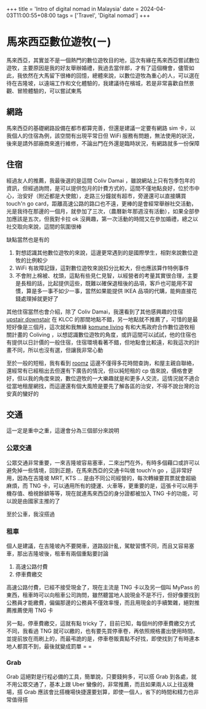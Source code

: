 +++
title = 'Intro of digital nomad in Malaysia'
date = 2024-04-03T11:00:55+08:00
tags = ['Travel', 'Digital nomad']
+++
# 馬來西亞數位遊牧(ㄧ)

馬來西亞，其實並不是一個熱門的數位遊牧目的地，這次有緣在馬來西亞嘗試數位遊牧，主要原因是我的好友舉辦婚禮，我過去當伴郎，才有了這個機會，儘管如此，我依然在大馬留下很棒的回憶，總體來說，以數位遊牧為重心的人，可以選在待在吉隆坡，以遠端工作和文化體驗的，我建議待在檳城，若是非常喜歡自然景觀、冒險體驗的，可以嘗試東馬

## 網路
馬來西亞的基礎網路設備在都市都算完善，但還是建議一定要有網路 sim 卡，以我個人的住宿為例，該空間有出現平常日但 WiFi 服務有問題，無法使用的狀況，後來是請外部廠商來進行維修，不論出門在外還是臨時狀況，有網路就多一份保障

## 住宿
經過友人的推薦，我最後選的是這間 Coliv Damai ，雖說網站上只有包季包年的資訊，但經過詢問，是可以提供包月的計費方式的，這間不僅地點良好，位於市中心，治安好（附近都是大使館），走路三分鐘就有超市，旁邊還可以直接購買 touch'n go card，距離高速公路的路口也不遠，更棒的是會經常舉辦社交活動，光是我待在那邊的一個月，就參加了三次，（農曆新年那週沒有活動），如果全部參加應該是五次，但我對卡拉 ok 沒興趣，第一次活動的時間又在參加婚禮，總之以社交取向來說，這間的氛圍很棒

缺點當然也是有的
1. 對想認識其他數位遊牧的來說，這邊更常遇到的是國際學生，相對來說數位遊牧的比例較少
2. WiFi 有故障記錄，這對數位遊牧來說扣分比較大，但也應該算作特例事件
3. 不會附上棉被、枕頭，這點有些見仁見智，以經營者的考量其實很合理，主要是長租的話，比起提供這些，既難以確保退租後的品項，客戶也可能用不習慣，算是多一事不如少一事，當然如果能提供 IKEA 品項的代購，能夠直接花錢處理掉就更好了

其他住宿當然也會介紹，除了 Coliv Damai，我還看到了其他感興趣的住宿
[upstair downstair](https://www.upstairs-downstairs.co/)
在 KLCC 的那間地點不錯，另一地點就不推薦了，可惜的是最短好像是三個月，這次就和我無緣
[komune living](https://komuneliving.com/)
有和大馬政府合作數位遊牧相關計畫的 Coliving ，以想認識數位遊牧的角度，或許這間可以試試，他的住宿也有提供以日計價的一般住宿，住宿環境看著不錯，但地點會比較遠，和我這次的計畫不同，所以也沒有選，但讓我非常心動

至於一般的短租，我有看到 [roomz](https://my.roomz.asia/kl-city-center)
這邊不僅得多花時間查詢，和屋主親自聯絡，還經常有已經租出去但還有下廣告的情況，但以純短租的 cp 值來說，價格會更好，但以我的角度來說，數位遊牧的一大樂趣就是和更多人交流，這情況就不適合從當地租屋網找，而這邊還有個大風險是要先了解各區的治安，不得不說台灣的治安真的蠻好的

## 交通
這一定是重中之重，這邊會分為三個部分來說明

### 公眾交通
公眾交通非常重要，一來吉隆坡容易塞車，二來出門在外，有時多個藉口或許可以避免掉一些情境，回到正題，在馬來西亞的交通卡叫做 touch'n go ，這非常好用，因為在吉隆坡 MRT, KTS ... 是由不同公司經營的，每次轉線要買票就會超級麻煩，而 TNG 卡，可以通用所有的捷運、火車等，更重要的是，這張卡可以用手機存值、檢視餘額等等，現在就連馬來西亞的身分證都被加入 TNG 卡的功能，可以說是由國家主推的了

至於公車，我沒搭過

### 租車
個人是建議，在吉隆坡內不要開車，道路設計亂，駕駛習慣不同，而且又容易塞車，那出吉隆坡後，租車有兩個重點要討論
1. 高速公路付費
2. 停車費繳交

高速公路付費，已經不接受現金了，現在主流是 TNG 卡以及另一個叫 MyPass 的東西，租車時可以向租車公司詢問，雖然聽當地人說現金不是不行，但好像要找到公務員才能繳費，偏偏那邊的公務員不僅效率慢，而且用現金的手續繁雜，絕對推薦推薦使用 TNG 卡

另一點，停車費繳交，這就有點 tricky 了，目前已知，每個州的停車費繳交方式不同，我看過 TNG 就可以繳的，也有要先買停車卷，再依照規格畫出使用時間，並提前放在雨刷上的，而最弔詭的是，停車卷販賣點不好找，即使找到了有時連本地人都買不到，最後就變成罰單 = = 

### Grab 
Grab 這絕對是行程必備的工具，簡單說，只要錢夠多，可以搭 Grab 到各處，就不用公眾交通了，基本上跟 Uber 蠻像的，非常推薦，而且如果兩人以上往返機場，搭 Grab 應該會比搭機場快捷還要划算，即使一個人，省下的時間和精力也非常值得搭

